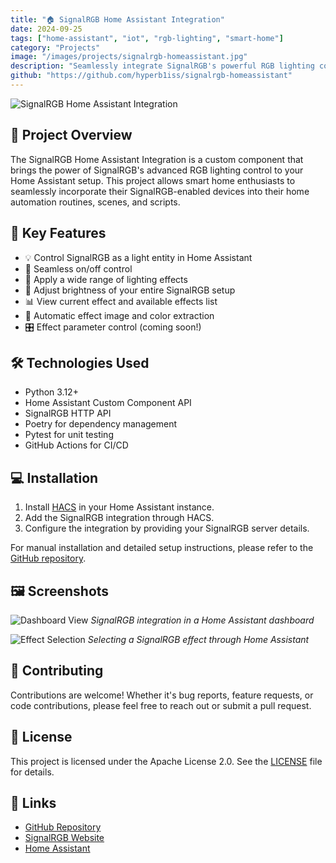 ```yaml
---
title: "🏠 SignalRGB Home Assistant Integration"
date: 2024-09-25
tags: ["home-assistant", "iot", "rgb-lighting", "smart-home"]
category: "Projects"
image: "/images/projects/signalrgb-homeassistant.jpg"
description: "Seamlessly integrate SignalRGB's powerful RGB lighting control into your Home Assistant setup."
github: "https://github.com/hyperb1iss/signalrgb-homeassistant"
---
```


![SignalRGB Home Assistant Integration](/images/projects/signalrgb-homeassistant.jpg)

## 🚀 Project Overview

The SignalRGB Home Assistant Integration is a custom component that brings the power of SignalRGB's advanced RGB lighting control to your Home Assistant setup. This project allows smart home enthusiasts to seamlessly incorporate their SignalRGB-enabled devices into their home automation routines, scenes, and scripts.

## 🌟 Key Features

- 💡 Control SignalRGB as a light entity in Home Assistant
- 🔌 Seamless on/off control
- 🎨 Apply a wide range of lighting effects
- 🔆 Adjust brightness of your entire SignalRGB setup
- 📊 View current effect and available effects list
- 🔄 Automatic effect image and color extraction
- 🎛️ Effect parameter control (coming soon!)

## 🛠️ Technologies Used

- Python 3.12+
- Home Assistant Custom Component API
- SignalRGB HTTP API
- Poetry for dependency management
- Pytest for unit testing
- GitHub Actions for CI/CD

## 💻 Installation

1. Install [HACS](https://hacs.xyz/) in your Home Assistant instance.
2. Add the SignalRGB integration through HACS.
3. Configure the integration by providing your SignalRGB server details.

For manual installation and detailed setup instructions, please refer to the [GitHub repository](https://github.com/hyperb1iss/signalrgb-homeassistant).

## 🖼️ Screenshots

![Dashboard View](/images/projects/signalrgb-dashboard.jpg)
*SignalRGB integration in a Home Assistant dashboard*

![Effect Selection](/images/projects/signalrgb-effect-selection.jpg)
*Selecting a SignalRGB effect through Home Assistant*

## 🤝 Contributing

Contributions are welcome! Whether it's bug reports, feature requests, or code contributions, please feel free to reach out or submit a pull request.

## 📜 License

This project is licensed under the Apache License 2.0. See the [LICENSE](https://github.com/hyperb1iss/signalrgb-homeassistant/blob/main/LICENSE) file for details.

## 🔗 Links

- [GitHub Repository](https://github.com/hyperb1iss/signalrgb-homeassistant)
- [SignalRGB Website](https://www.signalrgb.com/)
- [Home Assistant](https://www.home-assistant.io/)
